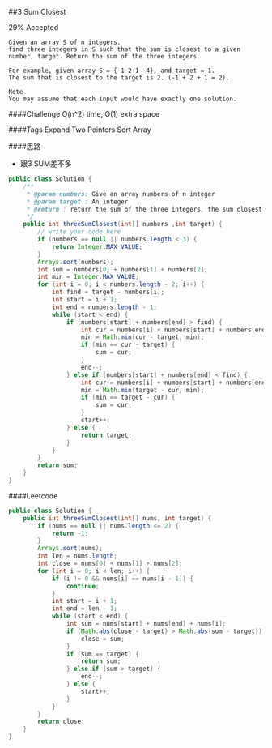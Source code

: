 ##3 Sum Closest

29% Accepted

	Given an array S of n integers,
    find three integers in S such that the sum is closest to a given number, target. Return the sum of the three integers.

	For example, given array S = {-1 2 1 -4}, and target = 1.
    The sum that is closest to the target is 2. (-1 + 2 + 1 = 2).

	Note
	You may assume that each input would have exactly one solution.

####Challenge
O(n^2) time, O(1) extra space

####Tags Expand
Two Pointers Sort Array

####思路
- 跟3 SUM差不多


```java
public class Solution {
    /**
     * @param numbers: Give an array numbers of n integer
     * @param target : An integer
     * @return : return the sum of the three integers, the sum closest target.
     */
    public int threeSumClosest(int[] numbers ,int target) {
        // write your code here
        if (numbers == null || numbers.length < 3) {
            return Integer.MAX_VALUE;
        }
        Arrays.sort(numbers);
        int sum = numbers[0] + numbers[1] + numbers[2];
        int min = Integer.MAX_VALUE;
        for (int i = 0; i < numbers.length - 2; i++) {
            int find = target - numbers[i];
            int start = i + 1;
            int end = numbers.length - 1;
            while (start < end) {
                if (numbers[start] + numbers[end] > find) {
                    int cur = numbers[i] + numbers[start] + numbers[end];
                    min = Math.min(cur - target, min);
                    if (min == cur - target) {
                        sum = cur;
                    }
                    end--;
                } else if (numbers[start] + numbers[end] < find) {
                    int cur = numbers[i] + numbers[start] + numbers[end];
                    min = Math.min(target - cur, min);
                    if (min == target - cur) {
                        sum = cur;
                    }
                    start++;
                } else {
                    return target;
                }
            }
        }
        return sum;
    }
}


```

####Leetcode
```java
public class Solution {
    public int threeSumClosest(int[] nums, int target) {
        if (nums == null || nums.length <= 2) {
            return -1;
        }
        Arrays.sort(nums);
        int len = nums.length;
        int close = nums[0] + nums[1] + nums[2];
        for (int i = 0; i < len; i++) {
            if (i != 0 && nums[i] == nums[i - 1]) {
                continue;
            }
            int start = i + 1;
            int end = len - 1;
            while (start < end) {
                int sum = nums[start] + nums[end] + nums[i];
                if (Math.abs(close - target) > Math.abs(sum - target)) {
                    close = sum;
                }
                if (sum == target) {
                    return sum;
                } else if (sum > target) {
                    end--;
                } else {
                    start++;
                }
            }
        }
        return close;
    }
}
```
